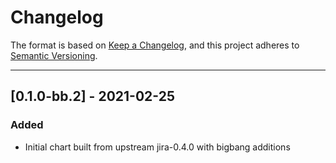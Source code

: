# Changelog

The format is based on [Keep a Changelog](https://keepachangelog.com/en/1.0.0/), and this project adheres to [Semantic Versioning](https://semver.org/spec/v2.0.0.html).

---

## [0.1.0-bb.2] - 2021-02-25

### Added

- Initial chart built from upstream jira-0.4.0 with bigbang additions
